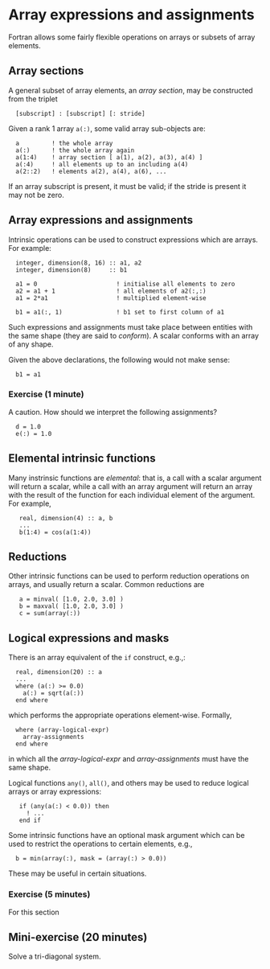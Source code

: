 # Array expressions and assignments

Fortran allows some fairly flexible operations on arrays or subsets
of array elements.

## Array sections

A general subset of array elements, an _array section_,  may be constructed
from the triplet
```
  [subscript] : [subscript] [: stride] 
```
Given a rank 1 array `a(:)`, some valid array sub-objects are:
```
  a         ! the whole array
  a(:)      ! the whole array again
  a(1:4)    ! array section [ a(1), a(2), a(3), a(4) ]
  a(:4)     ! all elements up to an including a(4)
  a(2::2)   ! elements a(2), a(4), a(6), ...
```
If an array subscript is present, it must be valid; if the stride is present
it may not be zero.

## Array expressions and assignments

Intrinsic operations can be used to construct expressions which are
arrays. For example:
```
  integer, dimension(8, 16) :: a1, a2
  integer, dimension(8)     :: b1

  a1 = 0                      ! initialise all elements to zero
  a2 = a1 + 1                 ! all elements of a2(:,:) 
  a1 = 2*a1                   ! multiplied element-wise

  b1 = a1(:, 1)               ! b1 set to first column of a1
```
Such expressions and assignments must take place between entities with
the same shape (they are said to _conform_). A scalar conforms
with an array of any shape.

Given the above declarations, the following would not make sense:
```
  b1 = a1
```

### Exercise (1 minute)

A caution. How should we interpret the following assignments?
```
  d = 1.0
  e(:) = 1.0
```

## Elemental intrinsic functions

Many instrinsic functions are _elemental_: that is, a call with a scalar
argument will return a scalar, while a call with an array argument will
return an array with the result of the function for each individual
element of the argument.
For example,
```
   real, dimension(4) :: a, b
   ...
   b(1:4) = cos(a(1:4))
```

## Reductions

Other intrinsic functions can be used to perform reduction operations
on arrays, and usually return a scalar. Common reductions are
```
   a = minval( [1.0, 2.0, 3.0] )
   b = maxval( [1.0, 2.0, 3.0] )
   c = sum(array(:))
```

## Logical expressions and masks

There is an array equivalent of the `if` construct, e.g.,:
```
  real, dimension(20) :: a
  ...
  where (a(:) >= 0.0)
    a(:) = sqrt(a(:))
  end where
```
which performs the appropriate operations element-wise. Formally,
```
  where (array-logical-expr)
    array-assignments
  end where
```
in which all the _array-logical-expr_ and _array-assignments_ must have the
same shape.

Logical functions `any()`, `all()`, and others may be used to reduce
logical arrays or array expressions:
```
   if (any(a(:) < 0.0)) then
     ! ...
   end if
```
Some intrinsic functions have an optional mask argument which can be used to
restrict the operations to certain elements, e.g.,
```
  b = min(array(:), mask = (array(:) > 0.0))
```
These may be useful in certain situations.


### Exercise (5 minutes)

For this section


## Mini-exercise (20 minutes)

Solve a tri-diagonal system.

